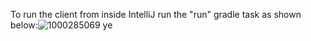 To run the client from inside IntelliJ run the "run" gradle task as shown below:![1000285069](https://github.com/user-attachments/assets/248dd67f-0e56-4eb2-b238-a5172dd6fbbe)
ye

